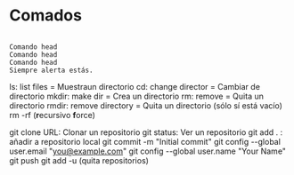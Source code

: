 # Comados

```

Comando head
Comando head
Comando head
Siempre alerta estás.

```

ls: list files = Muestraun directorio
cd: change director = Cambiar de directorio
mkdir: make dir = Crea un directorio
rm: remove = Quita un directorio
rmdir: remove directory = Quita un directorio (sólo sí está vacío)
rm -rf (**r**ecursivo **f**orce)

git clone URL: Clonar un repositorio
git status: Ver un repositorio
git add . : añadir a repositorio local
git commit -m "Initial commit"
git config --global user.email "you@example.com"
git config --global user.name "Your Name"
git push
git add -u (quita repositorios)
